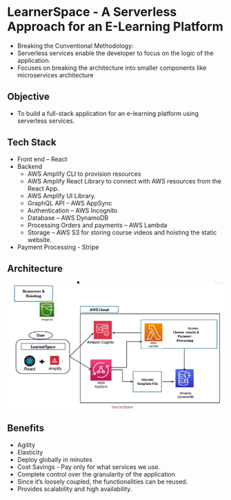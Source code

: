 # LearnerSpace - A Serverless Approach for an E-Learning Platform

- Breaking the Conventional Methodology:
- Serverless services enable the developer to focus on the logic of the application.
- Focuses on breaking the architecture into smaller components like microservices architecture

## Objective

- To build a full-stack application for an e-learning platform using serverless services.

## Tech Stack

- Front end – React
- Backend
  - AWS Amplify CLI to provision resources
  - AWS Amplify React Library to connect with AWS resources from the React App.
  - AWS Amplify UI Library.
  - GraphQL API – AWS AppSync
  - Authentication – AWS Incognito
  - Database – AWS DynamoDB
  - Processing Orders and payments – AWS Lambda
  - Storage – AWS S3 for storing course videos and hoisting the static website.
- Payment Processing - Stripe

## Architecture

![Serverless Architecture](./architecture.png)

## Benefits

- Agility
- Elasticity
- Deploy globally in minutes
- Cost Savings - Pay only for what services we use.
- Complete control over the granularity of the application
- Since it’s loosely coupled, the functionalities can be reused.
- Provides scalability and high availability.
